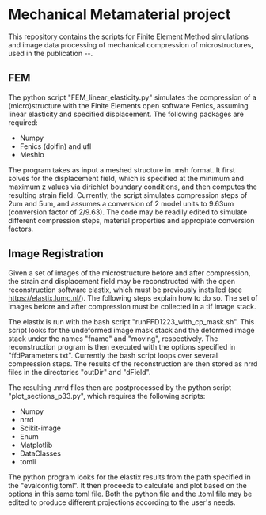 # Mechanical Metamaterial project

This repository contains the scripts for Finite Element Method simulations and image data processing of mechanical compression of microstructures, used in the publication --.

## FEM ## 

The python script "FEM_linear_elasticity.py" simulates the compression of a (micro)structure with the Finite Elements open software Fenics, assuming linear elasticity and specified displacement. The following packages are required:

- Numpy
- Fenics (dolfin) and ufl
- Meshio

The program takes as input a meshed structure in .msh format. It first solves for the displacement field, which is specified at the minimum and maximum z values via dirichlet boundary conditions, and then computes the resulting strain field. Currently, the script simulates compression steps of 2um and 5um, and assumes a conversion of 2 model units to 9.63um (conversion factor of 2/9.63). The code may be readily edited to simulate different compression steps, material properties and appropiate conversion factors.

## Image Registration ##

Given a set of images of the microstructure before and after compression, the strain and displacement field may be reconstructed with the open reconstruction software elastix, which must be previously installed (see https://elastix.lumc.nl/). The following steps explain how to do so. The set of images before and after compression must be collected in a tif image stack. 

The elastix is run with the bash script "runFFD1223_with_cp_mask.sh". This script looks for the undeformed image mask stack and the deformed image stack under the names "fname" and "moving", respectively. The reconstruction program is then executed with the options specified in "ffdParameters.txt". Currently the bash script loops over several compression steps. The results of the reconstruction are then stored as nrrd files in the directories "outDir" and "dField".

The resulting .nrrd files then are postprocessed by the python script "plot_sections_p33.py", which requires the following scripts:

- Numpy
- nrrd
- Scikit-image
- Enum
- Matplotlib
- DataClasses
- tomli

The python program looks for the elastix results  from the path specified in the "evalconfig.toml". It then proceeds to calculate and plot based on the options in this same toml file. Both the python file and the .toml file may be edited to produce different projections according to the user's needs. 

